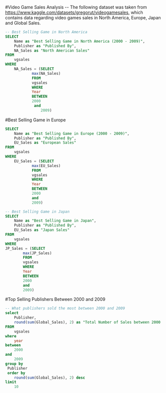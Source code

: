 #Video Game Sales Analysis
-- The following dataset was taken from https://www.kaggle.com/datasets/gregorut/videogamesales, which contains data regarding video games sales in North America, Europe, Japan and Global Sales.

````sql
-- Best Selling Game in North America
SELECT
	Name as "Best Selling Game in North America (2000 - 2009)",
	Publisher as "Published By",
	NA_Sales as "North American Sales"
FROM
	vgsales
WHERE
	NA_Sales = (SELECT
			max(NA_Sales)
		    FROM
			vgsales
		    WHERE
			Year 
		    BETWEEN 
			2000 
		     and 
		        2009)
````

#Best Selling Game in Europe 
````sql
SELECT
	Name as "Best Selling Game in Europe (2000 - 2009)",
	Publisher as "Published By",
	EU_Sales as "European Sales"
FROM
	vgsales
WHERE
	EU_Sales = (SELECT
			max(EU_Sales)
		    FROM
			vgsales
		    WHERE
			Year
		    BETWEEN
			2000
		    and
			2009)
````

````sql
-- Best Selling Game in Japan
SELECT
	Name as "Best Selling Game in Japan",
	Publisher as "Published By",
	EU_Sales as "Japan Sales"
FROM
	vgsales
WHERE
JP_Sales = (SELECT
		max(JP_Sales)
	    FROM
		vgsales
	    WHERE
		Year
	    BETWEEN
		2000
	    and
		2009)
````
#Top Selling Publishers Between 2000 and 2009
````sql
-- What publishers sold the most between 2000 and 2009
select 
	Publisher,
	round(sum(Global_Sales), 2) as "Total Number of Sales between 2000 and 2009"
FROM
	vgsales
where 
	year	
between 
	2000 
and 
	2009
group by
 Publisher
 order by
	round(sum(Global_Sales), 2) desc
limit 	
	10
````
